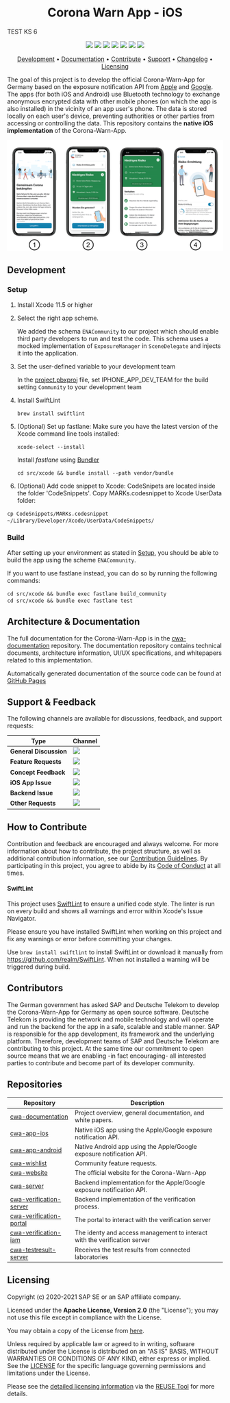 <h1 align="center">
    Corona Warn App - iOS
</h1>

TEST KS 6

<p align="center">
   <a href="https://github.com/corona-warn-app/cwa-app-ios/commits/" title="Last Commit"><img src="https://img.shields.io/github/last-commit/corona-warn-app/cwa-app-ios?style=flat"></a>
   <a href="https://github.com/corona-warn-app/cwa-app-ios/issues" title="Open Issues"><img src="https://img.shields.io/github/issues/corona-warn-app/cwa-app-ios?style=flat"></a>
   <a href="https://circleci.com/gh/corona-warn-app/cwa-app-ios" title="Build Status"><img src="https://circleci.com/gh/corona-warn-app/cwa-app-ios.png?circle-token=656940b0df758209128b0d782c5f8885ddceb7a8&style=shield"></a>
   <a href="https://sonarcloud.io/component_measures?id=corona-warn-app_cwa-app-ios&metric=Coverage&view=list" title="Coverage"><img src="https://sonarcloud.io/api/project_badges/measure?project=corona-warn-app_cwa-app-ios&metric=coverage"></a>
   <a href="./LICENSE" title="License"><img src="https://img.shields.io/badge/License-Apache%202.0-green.svg"></a>
   <a href="https://github-tools.github.io/github-release-notes/" title="Automated Release Notes"><img src="https://img.shields.io/badge/%F0%9F%A4%96-release%20notes-00B2EE.svg"></a>
   <a href="https://api.reuse.software/info/github.com/corona-warn-app/cwa-app-ios" title="REUSE Status"><img src="https://api.reuse.software/badge/github.com/corona-warn-app/cwa-app-ios"></a>      
</p>

<p align="center">
  <a href="#development">Development</a> •
  <a href="#architecture--documentation">Documentation</a> •
  <a href="#how-to-contribute">Contribute</a> •
  <a href="#support--feedback">Support</a> •
  <a href="https://github.com/corona-warn-app/cwa-app-ios/releases">Changelog</a> •
  <a href="#licensing">Licensing</a>
</p>

The goal of this project is to develop the official Corona-Warn-App for Germany based on the exposure notification API from [Apple](https://www.apple.com/covid19/contacttracing/) and [Google](https://www.google.com/covid19/exposurenotifications/). The apps (for both iOS and Android) use Bluetooth technology to exchange anonymous encrypted data with other mobile phones (on which the app is also installed) in the vicinity of an app user's phone. The data is stored locally on each user's device, preventing authorities or other parties from accessing or controlling the data. This repository contains the **native iOS implementation** of the Corona-Warn-App.

![Figure 1: UI Screens for Apple iOS](https://github.com/corona-warn-app/cwa-documentation/blob/master/images/ui_screens/ui_screens_ios.png "Figure 1: UI Screens for Apple iOS")

## Development

### Setup

1. Install Xcode 11.5 or higher
2. Select the right app scheme.

   We added the schema `ENACommunity` to our project which should enable third party developers to run and test the code. This schema uses a mocked implementation of `ExposureManager` in `SceneDelegate` and injects it into the application.

3. Set the user-defined variable to your development team

   In the [project.pbxproj](./src/xcode/ENA/ENA.xcodeproj/project.pbxproj) file, set IPHONE_APP_DEV_TEAM for the build setting `Community` to your development team
4. Install SwiftLint

   ```console
   brew install swiftlint
   ```

5. (Optional) Set up fastlane:
   Make sure you have the latest version of the Xcode command line tools installed:

   ```console
   xcode-select --install
   ```
   Install _fastlane_ using [Bundler](https://bundler.io/)
   ```console
   cd src/xcode && bundle install --path vendor/bundle
   ```

6. (Optional) Add code snippet to Xcode:
CodeSnipets are located inside the folder 'CodeSnippets'.
Copy MARKs.codesnippet  to Xcode UserData folder:
 ```console
 cp CodeSnippets/MARKs.codesnippet ~/Library/Developer/Xcode/UserData/CodeSnippets/
 ```

### Build

After setting up your environment as stated in [Setup](#Setup), you should be able to build the app using the scheme `ENACommunity`.

If you want to use fastlane instead, you can do so by running the following commands:

```console
cd src/xcode && bundle exec fastlane build_community
cd src/xcode && bundle exec fastlane test
```

## Architecture & Documentation

The full documentation for the Corona-Warn-App is in the [cwa-documentation](https://github.com/corona-warn-app/cwa-documentation) repository. The documentation repository contains technical documents, architecture information, UI/UX specifications, and whitepapers related to this implementation.

Automatically generated documentation of the source code can be found at [GitHub Pages](https://corona-warn-app.github.io/cwa-app-ios/index.html)

## Support & Feedback

The following channels are available for discussions, feedback, and support requests:

| Type                     | Channel                                                |
| ------------------------ | ------------------------------------------------------ |
| **General Discussion**   | <a href="https://github.com/corona-warn-app/cwa-documentation/issues/new/choose" title="General Discussion"><img src="https://img.shields.io/github/issues/corona-warn-app/cwa-documentation/question.svg?style=flat-square"></a> </a>   |
| **Feature Requests**    | <a href="https://github.com/corona-warn-app/cwa-wishlist/issues/new/choose" title="Create Feature Request"><img src="https://img.shields.io/github/issues/corona-warn-app/cwa-wishlist?style=flat-square"></a>  |
| **Concept Feedback**    | <a href="https://github.com/corona-warn-app/cwa-documentation/issues/new/choose" title="Open Concept Feedback"><img src="https://img.shields.io/github/issues/corona-warn-app/cwa-documentation/architecture.svg?style=flat-square"></a>  |
| **iOS App Issue**    | <a href="https://github.com/corona-warn-app/cwa-app-ios/issues/new/choose" title="Open iOS Suggestion"><img src="https://img.shields.io/github/issues/corona-warn-app/cwa-app-ios?style=flat-square"></a>  |
| **Backend Issue**    | <a href="https://github.com/corona-warn-app/cwa-server/issues/new/choose" title="Open Backend Issue"><img src="https://img.shields.io/github/issues/corona-warn-app/cwa-server?style=flat-square"></a>  |
| **Other Requests**    | <a href="mailto:corona-warn-app.opensource@sap.com" title="Email CWA Team"><img src="https://img.shields.io/badge/email-CWA%20team-green?logo=mail.ru&style=flat-square&logoColor=white"></a>   |

## How to Contribute

Contribution and feedback are encouraged and always welcome. For more information about how to contribute, the project structure, as well as additional contribution information, see our [Contribution Guidelines](./CONTRIBUTING.md). By participating in this project, you agree to abide by its [Code of Conduct](./CODE_OF_CONDUCT.md) at all times.

#### SwiftLint

This project uses [SwiftLint](https://github.com/realm/SwiftLint) to ensure a unified code style. The linter is run on every build and shows all warnings and error within Xcode's Issue Navigator.

Please ensure you have installed SwiftLint when working on this project and fix any warnings or error before committing your changes.

Use `brew install swiftlint` to install SwiftLint or download it manually from https://github.com/realm/SwiftLint. When not installed a warning will be triggered during build.

## Contributors

The German government has asked SAP and Deutsche Telekom to develop the Corona-Warn-App for Germany as open source software. Deutsche Telekom is providing the network and mobile technology and will operate and run the backend for the app in a safe, scalable and stable manner. SAP is responsible for the app development, its framework and the underlying platform. Therefore, development teams of SAP and Deutsche Telekom are contributing to this project. At the same time our commitment to open source means that we are enabling -in fact encouraging- all interested parties to contribute and become part of its developer community.

## Repositories

| Repository          | Description                                                           |
| ------------------- | --------------------------------------------------------------------- |
| [cwa-documentation] | Project overview, general documentation, and white papers.            |
| [cwa-app-ios]       | Native iOS app using the Apple/Google exposure notification API.      |
| [cwa-app-android]   | Native Android app using the Apple/Google exposure notification API.  |
| [cwa-wishlist]      | Community feature requests.                                           |
| [cwa-website]       | The official website for the Corona-Warn-App                          |
| [cwa-server]        | Backend implementation for the Apple/Google exposure notification API.|
| [cwa-verification-server] | Backend implementation of the verification process.             |
| [cwa-verification-portal] | The portal to interact with the verification server             |
| [cwa-verification-iam]    | The identy and access management to interact with the verification server |
| [cwa-testresult-server]   | Receives the test results from connected laboratories           |

[cwa-documentation]: https://github.com/corona-warn-app/cwa-documentation
[cwa-app-ios]: https://github.com/corona-warn-app/cwa-app-ios
[cwa-app-android]: https://github.com/corona-warn-app/cwa-app-android
[cwa-wishlist]: https://github.com/corona-warn-app/cwa-wishlist
[cwa-website]: https://github.com/corona-warn-app/cwa-website
[cwa-server]: https://github.com/corona-warn-app/cwa-server
[cwa-verification-server]: https://github.com/corona-warn-app/cwa-verification-server
[cwa-verification-portal]: https://github.com/corona-warn-app/cwa-verification-portal
[cwa-verification-iam]: https://github.com/corona-warn-app/cwa-verification-iam
[cwa-testresult-server]: https://github.com/corona-warn-app/cwa-testresult-server

## Licensing

Copyright (c) 2020-2021 SAP SE or an SAP affiliate company.

Licensed under the **Apache License, Version 2.0** (the "License"); you may not use this file except in compliance with the License.

You may obtain a copy of the License from [here](./LICENSE).

Unless required by applicable law or agreed to in writing, software distributed under the License is distributed on an "AS IS" BASIS, WITHOUT WARRANTIES OR CONDITIONS OF ANY KIND, either express or implied. See the [LICENSE](./LICENSE) for the specific language governing permissions and limitations under the License.

Please see the [detailed licensing information](https://api.reuse.software/info/github.com/corona-warn-app/cwa-app-ios) via the [REUSE Tool](https://reuse.software/) for more details.

